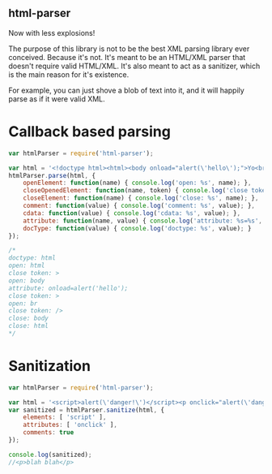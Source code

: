 html-parser
-----------

Now with less explosions!

The purpose of this library is not to be the best XML parsing library ever
conceived. Because it's not. It's meant to be an HTML/XML parser that doesn't
require valid HTML/XML. It's also meant to act as a sanitizer, which is the
main reason for it's existence.

For example, you can just shove a blob of text into it, and it will happily
parse as if it were valid XML.

Callback based parsing
======================
```javascript
var htmlParser = require('html-parser');

var html = '<!doctype html><html><body onload="alert(\'hello\');">Yo<br />dawg</body></html>';
htmlParser.parse(html, {
	openElement: function(name) { console.log('open: %s', name); },
	closeOpenedElement: function(name, token) { console.log('close token: %s', token); },
	closeElement: function(name) { console.log('close: %s', name); },
	comment: function(value) { console.log('comment: %s', value); },
	cdata: function(value) { console.log('cdata: %s', value); },
	attribute: function(name, value) { console.log('attribute: %s=%s', name, value); },
	docType: function(value) { console.log('doctype: %s', value); }
});

/*
doctype: html
open: html
close token: >
open: body
attribute: onload=alert('hello');
close token: >
open: br
close token: />
close: body
close: html
*/
```

Sanitization
============

```javascript
var htmlParser = require('html-parser');

var html = '<script>alert(\'danger!\')</script><p onclick="alert(\'danger!\')">blah blah<!-- useless comment --></p>';
var sanitized = htmlParser.sanitize(html, {
	elements: [ 'script' ],
	attributes: [ 'onclick' ],
	comments: true
});

console.log(sanitized);
//<p>blah blah</p>
```

